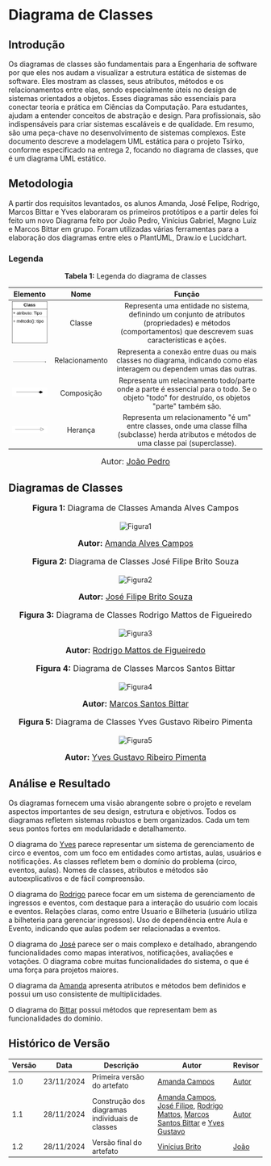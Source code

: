 # Diagrama de Classes

## Introdução

Os diagramas de classes são fundamentais para a Engenharia de software por que eles nos audam a visualizar a estrutura estática de sistemas de software. Eles mostram as classes, seus atributos, métodos e os relacionamentos entre elas, sendo especialmente úteis no design de sistemas orientados a objetos. Esses diagramas são essenciais para conectar teoria e prática em Ciências da Computação. Para estudantes, ajudam a entender conceitos de abstração e design. Para profissionais, são indispensáveis para criar sistemas escaláveis e de qualidade. Em resumo, são uma peça-chave no desenvolvimento de sistemas complexos. Este documento descreve a modelagem UML estática para o projeto Tsírko, conforme especificado na entrega 2, focando no diagrama de classes, que é um diagrama UML estático. 

## Metodologia

A partir dos requisitos levantados, os alunos Amanda, José Felipe, Rodrigo, Marcos Bittar e Yves elaboraram os primeiros protótipos e a partir deles foi feito um novo Diagrama feito por João Pedro, Vinícius Gabriel, Magno Luiz e Marcos Bittar em grupo. Foram utilizadas várias ferramentas para a elaboração dos diagramas entre eles o PlantUML, Draw.io e Lucidchart. 



### Legenda
<p align="center" > <font><strong>Tabela 1:</strong> Legenda do diagrama de classes</font> <br></p>

|Elemento|Nome|Função|
|:--:|:--:|:--:|
|<img src="https://raw.githubusercontent.com/UnBArqDsw2024-2/2024.2_G9_Tsirko_Entrega_02/main/docs/assets/classe.drawio.png" alt="Classes" width="100px">|Classe|Representa uma entidade no sistema, definindo um conjunto de atributos (propriedades) e métodos (comportamentos) que descrevem suas características e ações.|
|<img src="https://raw.githubusercontent.com/UnBArqDsw2024-2/2024.2_G9_Tsirko_Entrega_02/main/docs/assets/relacionamento.drawio.png" alt="Relacionamento" width="100px">|Relacionamento|Representa a conexão entre duas ou mais classes no diagrama, indicando como elas interagem ou dependem umas das outras.|
|<img src="https://raw.githubusercontent.com/UnBArqDsw2024-2/2024.2_G9_Tsirko_Entrega_02/main/docs/assets/composicao.drawio.png" alt="Composicao" width="100px">|Composição|Representa um relacinamento todo/parte onde a parte é essencial para o todo. Se o objeto "todo" for destruído, os objetos "parte" também são.| 
|<img src="https://raw.githubusercontent.com/UnBArqDsw2024-2/2024.2_G9_Tsirko_Entrega_02/main/docs/assets/heranca.drawio.png" alt="Heranca" width="100px">|Herança|Representa um relacionamento "é um" entre classes, onde uma classe filha (subclasse) herda atributos e métodos de uma classe pai (superclasse).| 

<font size="3"><p style="text-align: center">Autor: [João Pedro](https://github.com/joaopedrodasilvarodrigues)</p></font>


## Diagramas de Classes

<div align="center">
<font size="3"><p style="text-align: center"><b>Figura 1:</b> Diagrama de Classes Amanda Alves Campos</p></font>

![Figura1](https://raw.githubusercontent.com/UnBArqDsw2024-2/2024.2_G9_Tsirko_Entrega_02/main/docs/assets/Amanda_Campos_DiagramaDeClasses.png)
<font size="3"><p style="text-align: center"><b>Autor:</b> <a href="https://github.com/acamposs">Amanda Alves Campos</a></p></font> 
</div>

<div align="center">
<font size="3"><p style="text-align: center"><b>Figura 2:</b> Diagrama de Classes José Filipe Brito Souza</p></font>

![Figura2](https://raw.githubusercontent.com/UnBArqDsw2024-2/2024.2_G9_Tsirko_Entrega_02/main/docs/assets/Jose_Souza_Diagrama_de_Classes.png)
<font size="3"><p style="text-align: center"><b>Autor:</b> <a href="https://github.com/JoseFilipi">José Filipe Brito Souza</a></p></font> 
</div>

<div align="center">
<font size="3"><p style="text-align: center"><b>Figura 3:</b> Diagrama de Classes Rodrigo Mattos de Figueiredo</p></font>

![Figura3](https://raw.githubusercontent.com/UnBArqDsw2024-2/2024.2_G9_Tsirko_Entrega_02/main/docs/assets/Rodrigo_DiagramaDeClasses.png)
<font size="3"><p style="text-align: center"><b>Autor:</b> <a href="https://github.com/Rodrigomfab88">Rodrigo Mattos de Figueiredo</a></p></font> 
</div>

<div align="center">
<font size="3"><p style="text-align: center"><b>Figura 4:</b> Diagrama de Classes Marcos Santos Bittar</p></font>

![Figura4](https://raw.githubusercontent.com/UnBArqDsw2024-2/2024.2_G9_Tsirko_Entrega_02/main/docs/assets/Bittar_DiagramaDeClasses.png)
<font size="3"><p style="text-align: center"><b>Autor:</b> <a href="https://github.com/Bittarx">Marcos Santos Bittar</a></p></font> 
</div>

<div align="center">
<font size="3"><p style="text-align: center"><b>Figura 5:</b> Diagrama de Classes Yves Gustavo Ribeiro Pimenta</p></font>

![Figura5](https://raw.githubusercontent.com/UnBArqDsw2024-2/2024.2_G9_Tsirko_Entrega_02/main/docs/assets/Yves_DiagramaDeClasses.png)
<font size="3"><p style="text-align: center"><b>Autor:</b> <a href="https://github.com/Yvestxt">Yves Gustavo Ribeiro Pimenta</a></p></font> 
</div>




## Análise e Resultado


Os diagramas fornecem uma visão abrangente sobre o projeto e revelam aspectos importantes de seu design, estrutura e objetivos. Todos os diagramas refletem sistemas robustos e bem organizados. Cada um tem seus pontos fortes em modularidade e detalhamento. 

O diagrama do [Yves](https://github.com/Yvestxt) parece representar um sistema de gerenciamento de circo e eventos, com um foco em entidades como artistas, aulas, usuários e notificações. As classes refletem bem o domínio do problema (circo, eventos, aulas). Nomes de classes, atributos e métodos são autoexplicativos e de fácil compreensão.

O diagrama do [Rodrigo](https://github.com/Rodrigomfab88) parece focar em um sistema de gerenciamento de ingressos e eventos, com destaque para a interação do usuário com locais e eventos. Relações claras, como entre Usuario e Bilheteria (usuário utiliza a bilheteria para gerenciar ingressos). Uso de dependência entre Aula e Evento, indicando que aulas podem ser relacionadas a eventos.

O diagrama do [José](https://github.com/JoseFilipi) parece ser o mais complexo e detalhado, abrangendo funcionalidades como mapas interativos, notificações, avaliações e votações. O diagrama cobre muitas funcionalidades do sistema, o que é uma força para projetos maiores. 

O diagrama da [Amanda](https://github.com/acamposs) apresenta atributos e métodos bem definidos e possui um uso consistente de multiplicidades.

O diagrama do [Bittar](https://github.com/Bittarx) possui métodos que representam bem as funcionalidades do domínio.




## Histórico de Versão
| Versão | Data       | Descrição                                      | Autor               | Revisor               |
|--------|------------|------------------------------------------------|---------------------|-----------------------|
| 1.0    | 23/11/2024 | Primeira versão do artefato | [Amanda Campos](https://github.com/acamposs) | [Autor](https://github.com/autor) |
| 1.1    | 28/11/2024 | Construção dos diagramas individuais de classes | [Amanda Campos](https://github.com/acamposs), [José Filipe](https://github.com/JoseFilipi), [Rodrigo Mattos](https://github.com/Rodrigomfab88), [Marcos Santos Bittar](https://github.com/Bittarx) e [Yves Gustavo](https://github.com/Yvestxt)  | [Autor](https://github.com/autor) |
| 1.2    | 28/11/2024 | Versão final do artefato | [Vinícius Brito](https://github.com/vini051)                                                                                                                                       | [João](https://github.com/joaopedrodasilvarodrigues) |
